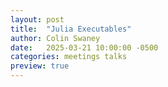 ```yaml
---
layout: post
title:  "Julia Executables"
author: Colin Swaney
date:   2025-03-21 10:00:00 -0500
categories: meetings talks
preview: true
---
```

 

<!--more-->